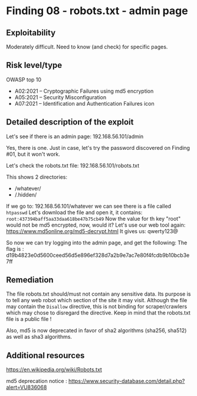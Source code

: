 # Finding 08 - robots.txt - admin page

## Exploitability
Moderately difficult. Need to know (and check) for specific pages.

## Risk level/type
OWASP top 10
- A02:2021 – Cryptographic Failures		using md5 encryption
- A05:2021 – Security Misconfiguration
- A07:2021 – Identification and Authentication Failures icon

## Detailed description of the exploit
Let's see if there is an admin page:
192.168.56.101/admin

Yes, there is one. Just in case, let's try the password discovered on Finding #01, but it won't work.

Let's check the robots.txt file:
192.168.56.101/robots.txt

This shows 2 directories:
- /whatever/
- /.hidden/

If we go to:
192.168.56.101/whatever
we can see there is a file called ```htpasswd```
Let's download the file and open it, it contains:
```root:437394baff5aa33daa618be47b75cb49```
Now the value for th key "root" would not be md5 encrypted, now, would it?
Let's use our web tool again:
https://www.md5online.org/md5-decrypt.html
It gives us:
qwerty123@

So now we can try logging into the admin page, and get the following:
The flag is : d19b4823e0d5600ceed56d5e896ef328d7a2b9e7ac7e80f4fcdb9b10bcb3e7ff

## Remediation

The file robots.txt should/must not contain any sensitive data. Its purpose is to tell any web robot which section of the site it may visit.
Although the file may contain the ```Disallow``` directive, this is not binding for scraper/crawlers which may chose to disregard the directive. Keep in mind that the robots.txt file is a public file !

Also, md5 is now deprecated in favor of sha2 algorithms (sha256, sha512) as well as sha3 algorithms.

## Additional resources
https://en.wikipedia.org/wiki/Robots.txt

md5 deprecation notice :
https://www.security-database.com/detail.php?alert=VU836068